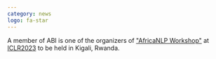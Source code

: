 ```yaml
---
category: news
logo: fa-star
---
```


A member of ABI is one of the organizers of <a href="https://africanlp.masakhane.io/" target="_blank">"AfricaNLP Workshop"</a> at <a href="https://iclr.cc/" target="_blank">ICLR2023</a> to be held in Kigali, Rwanda.
